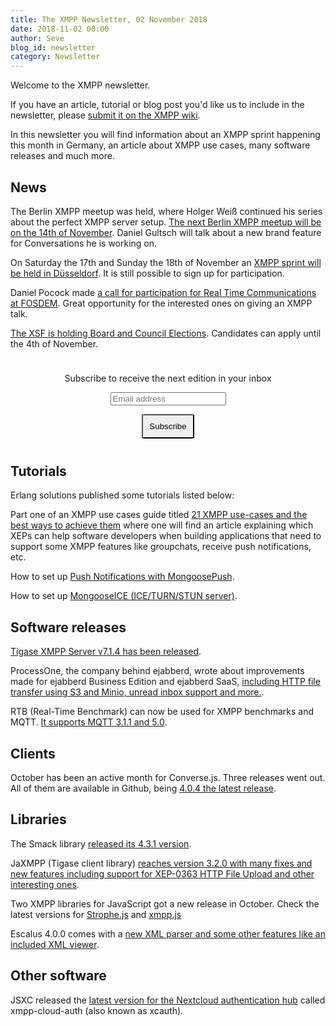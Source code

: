 ```yaml
---
title: The XMPP Newsletter, 02 November 2018
date: 2018-11-02 00:00
author: Seve
blog_id: newsletter
category: Newsletter
---
```


Welcome to the XMPP newsletter.

If you have an article, tutorial or blog post you'd like us to include in the
newsletter, please [submit it on the XMPP wiki](https://wiki.xmpp.org/web/News_and_Articles_for_the_next_XMPP_Newsletter).

In this newsletter you will find information about an XMPP sprint happening this month in Germany,
an article about XMPP use cases, many software releases and much more.

## News

The Berlin XMPP meetup was held, where Holger Weiß continued his series about the perfect XMPP server setup. [The next Berlin XMPP meetup will be on the 14th of November](https://de.movim.eu/?node/pubsub.movim.eu/berlin-xmpp-meetup). Daniel Gultsch will talk about a new brand feature for Conversations he is working on.

On Saturday the 17th and Sunday the 18th of November an [XMPP sprint will be held in Düsseldorf](https://wiki.xmpp.org/web/Sprints/2018_November_Dusseldorf). It is still possible to sign up for participation.

Daniel Pocock made [a call for participation for Real Time Communications at FOSDEM](https://danielpocock.com/fosdem-2019-rtc-cfp). Great opportunity for the interested ones on giving an XMPP talk.

[The XSF is holding Board and Council Elections](https://wiki.xmpp.org/web/Board_and_Council_Elections_2018#Board_of_Directors). Candidates can apply until the 4th of November.

<form style="padding: 10px; text-align:center; margin-bottom: 30px;"
      action="https://tinyletter.com/xmpp" method="post" target="popupwindow"
      onsubmit="window.open('https://tinyletter.com/xmpp', 'popupwindow',
      'scrollbars=yes,width=800,height=600');return true">
<p><label for="tlemail">Subscribe to receive the next edition in your inbox</label></p>
<p><input type="text" placeholder="Email address" name="email" id="tlemail" /></p>
<input type="hidden" value="1" name="embed"/>
<input type="submit" style="padding: 10px; border-radius: 5%" value="Subscribe" />
</form>

## Tutorials

Erlang solutions published some tutorials listed below:

Part one of an XMPP use cases guide titled [21 XMPP use-cases and the best ways to achieve them](https://www.erlang-solutions.com/blog/21-xmpp-use-cases-and-the-best-ways-to-achieve-them.html) 
where one will find an article explaining which XEPs can help software developers when building applications that need to support some XMPP features like groupchats, receive push notifications, etc.

How to set up [Push Notifications with MongoosePush](https://www.erlang-solutions.com/blog/how-to-set-up-push-notifications-with-mongoosepush.html).

How to set up [MongooseICE (ICE/TURN/STUN server)](https://www.erlang-solutions.com/blog/how-to-set-up-mongooseice-ice-turn-stun-server.html).

## Software releases

[Tigase XMPP Server v7.1.4 has been released](https://tigase.net/blog-entry/tigase-xmpp-server-v714-released).

ProcessOne, the company behind ejabberd, wrote about improvements made for ejabberd Business Edition and
ejabberd SaaS, [including HTTP file transfer using S3 and Minio, unread inbox support and more.](https://blog.process-one.net/whats-new-in-ejabberd-business-edition-and-ejabberd-saas-in-october/).

RTB (Real-Time Benchmark) can now be used for XMPP benchmarks and MQTT. [It supports MQTT 3.1.1 and 5.0](https://blog.process-one.net/rtb-benchmark-now-supports-mqtt/).


## Clients

October has been an active month for Converse.js. Three releases went out. All of them are available in Github,
being [4.0.4 the latest release](https://github.com/conversejs/converse.js/releases/tag/v4.0.4).

## Libraries

The Smack library [released its 4.3.1 version](https://discourse.igniterealtime.org/t/smack-4-3-1-released/83075).

JaXMPP (Tigase client library) [reaches version 3.2.0 with many fixes and new features including support for XEP-0363 HTTP File Upload and other interesting ones](https://tigase.net/blog-entry/tigase-client-library-v320-released).

Two XMPP libraries for JavaScript got a new release in October.
Check the latest versions for [Strophe.js](https://github.com/strophe/strophejs/releases/tag/v1.3.0) and
[xmpp.js](https://github.com/xmppjs/xmpp.js/releases/tag/v0.5.2)

Escalus 4.0.0 comes with a [new XML parser and some other features like an included XML viewer](https://www.erlang-solutions.com/blog/escalus-4-0-0-faster-and-more-extensive-xmpp-testing.html).


## Other software

JSXC released the [latest version for the Nextcloud authentication hub](https://www.jsxc.org/blog/2018/10/14/xcauth-v2.0.3-released.html) called xmpp-cloud-auth (also known as xcauth).

